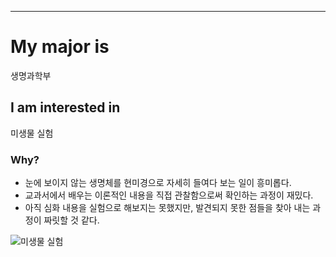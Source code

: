 ---


# My major is

생명과학부


## I am interested in

미생물 실험

### Why?

- 눈에 보이지 않는 생명체를 현미경으로 자세히 들여다 보는 일이 흥미롭다.
- 교과서에서 배우는 이론적인 내용을 직접 관찰함으로써 확인하는 과정이 재밌다.
- 아직 심화 내용을 실험으로 해보지는 못했지만, 발견되지 못한 점들을 찾아 내는 과정이 짜릿할 것 같다.



![미생물 실험](https://user-images.githubusercontent.com/62474639/81500839-bc3b0b00-930f-11ea-844e-22714c7bbc8d.jpg)


